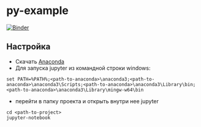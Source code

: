 # py-example

[![Binder](https://mybinder.org/badge_logo.svg)](https://mybinder.org/v2/gh/TDaryaT/py-example/a368d9cf3944957d9fd9f3edc62d23bce452b638)

## Настройка 

- Скачать [Anaconda](https://www.anaconda.com/products/individual#windows)
- Для запуска jupyter из командной строки windows: 

```
set PATH=%PATH%;<path-to-anaconda>\anaconda3;<path-to-anaconda>\anaconda3\Scripts;<path-to-anaconda>\anaconda3\Library\bin;<path-to-anaconda>\anaconda3\Library\mingw-w64\bin
```
- перейти в папку проекта и открыть внутри нее jupyter
```
cd <path-to-project>
jupyter-notebook
```
